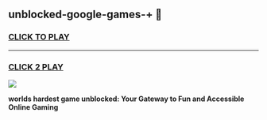 
## unblocked-google-games-+ 👋
<h3>
<a href="https://premium.freeplayer.one?title=unblocked-google-games-+&ref=14F">CLICK TO PLAY</a></h3>
<hr>

<h3>
<a href="https://premium.freeplayer.one?title=unblocked-google-games-+&ref=14F">CLICK 2 PLAY</a>
  
</h3>

<a href="https://premium.freeplayer.one?title=unblocked-google-games-+&ref=12F/"><img src="https://clearcache.store/games.png"></a>


**worlds hardest game unblocked: Your Gateway to Fun and Accessible Online Gaming**
